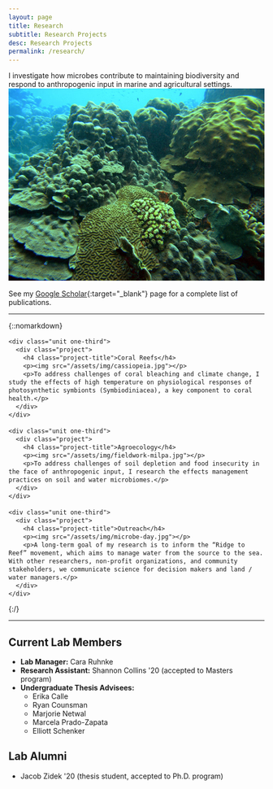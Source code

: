 ```yaml
---
layout: page
title: Research
subtitle: Research Projects
desc: Research Projects
permalink: /research/
---
```


<div class="pretty-links">

<div class="lead lead-about">I investigate how microbes contribute to maintaining biodiversity and respond to anthropogenic input in marine and agricultural settings.
</div>

<img src="/assets/img/curacao.jpg">

See my [Google Scholar](https://scholar.google.com/citations?user=wlIHaV8AAAAJ){:target="_blank"} page for a complete list of publications.

---

{::nomarkdown}

<div class="projects">
  <div class="grid no-gutters">

    <div class="unit one-third">
      <div class="project">
        <h4 class="project-title">Coral Reefs</h4>
        <p><img src="/assets/img/cassiopeia.jpg"></p>
        <p>To address challenges of coral bleaching and climate change, I study the effects of high temperature on physiological responses of photosynthetic symbionts (Symbiodiniacea), a key component to coral health.</p>
      </div>
    </div>

    <div class="unit one-third">
      <div class="project">
        <h4 class="project-title">Agroecology</h4>
        <p><img src="/assets/img/fieldwork-milpa.jpg"></p>
        <p>To address challenges of soil depletion and food insecurity in the face of anthropogenic input, I research the effects management practices on soil and water microbiomes.</p>
      </div>
    </div>

    <div class="unit one-third">
      <div class="project">
        <h4 class="project-title">Outreach</h4>
        <p><img src="/assets/img/microbe-day.jpg"></p>
        <p>A long-term goal of my research is to inform the “Ridge to Reef” movement, which aims to manage water from the source to the sea. With other researchers, non-profit organizations, and community stakeholders, we communicate science for decision makers and land / water managers.</p>
      </div>
    </div>
  </div><!-- grid -->
</div>

{:/}

---

## Current Lab Members

- **Lab Manager:** Cara Ruhnke
- **Research Assistant:** Shannon Collins '20 (accepted to Masters program)
- **Undergraduate Thesis Advisees:**
  - Erika Calle
  - Ryan Counsman
  - Marjorie Netwal
  - Marcela Prado-Zapata
  - Elliott Schenker

## Lab Alumni

- Jacob Zidek '20 (thesis student, accepted to Ph.D. program)

</div>
